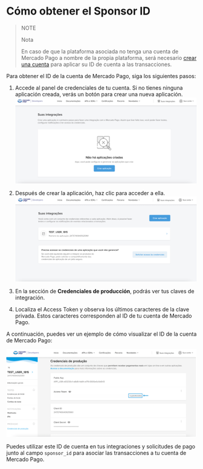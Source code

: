# Cómo obtener el Sponsor ID

> NOTE
>
> Nota
>
> En caso de que la plataforma asociada no tenga una cuenta de Mercado Pago a nombre de la propia plataforma, será necesario [crear una cuenta](https://www.mercadopago[FAKER][URL][DOMAIN]/registration-mp?mode=mp) para aplicar su ID de cuenta a las transacciones.

Para obtener el ID de la cuenta de Mercado Pago, siga los siguientes pasos:

1. Accede al panel de credenciales de tu cuenta. Si no tienes ninguna aplicación creada, verás un botón para crear una nueva aplicación.
![Tus integraciones](/images/integration-guide-for-partners/partners-guide-1.png)

2. Después de crear la aplicación, haz clic para acceder a ella.
![Aplicación creada](/images/integration-guide-for-partners/partners-guide-2.png)

3. En la sección de **Credenciales de producción**, podrás ver tus claves de integración.

4. Localiza el Access Token y observa los últimos caracteres de la clave privada. Estos caracteres corresponden al ID de tu cuenta de Mercado Pago.

A continuación, puedes ver un ejemplo de cómo visualizar el ID de la cuenta de Mercado Pago:

![ID de la cuenta de Mercado Pago](/images/integration-guide-for-partners/partners-guide-32.png)

Puedes utilizar este ID de cuenta en tus integraciones y solicitudes de pago junto al campo `sponsor_id` para asociar las transacciones a tu cuenta de Mercado Pago.
